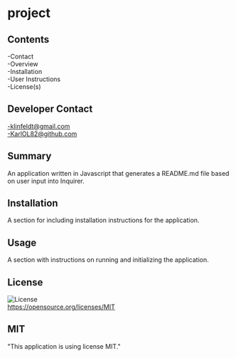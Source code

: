 
  # project
  ## Contents
  -Contact  
  -Overview  
  -Installation  
  -User Instructions  
  -License(s)
  ## Developer Contact
  -klinfeldt@gmail.com  
  -KarlOL82@github.com
  ## Summary
  An application written in Javascript that generates a README.md file based on user input into Inquirer.
  ## Installation
  A section for including installation instructions for the application.
  ## Usage
  A section with instructions on running and initializing the application.
  ## License
  ![License](https://img.shields.io/badge/license-MIT-green.svg)  
  https://opensource.org/licenses/MIT
  
  ## MIT
   
 "This application is using license MIT." 
    
  